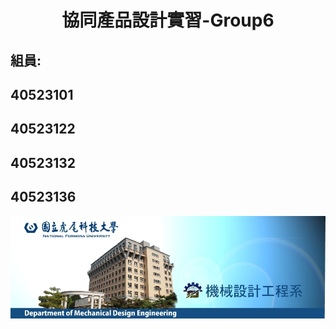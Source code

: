 # <center>協同產品設計實習-Group6</center>

## 組員:

## 40523101

## 40523122

## 40523132

## 40523136
 ![](/assets/109201845.jpg)



